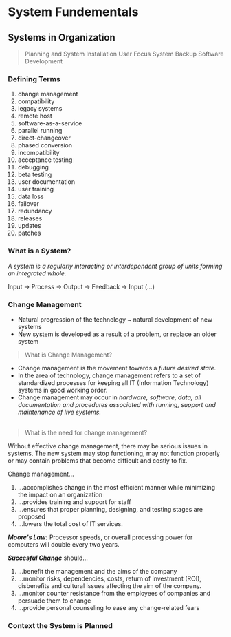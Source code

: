 # System Fundementals
## Systems in Organization
>Planning and System Installation
>User Focus
>System Backup
>Software Development

### Defining Terms
1. change management
2. compatibility
3. legacy systems
4. remote host
5. software-as-a-service
6. parallel running
7. direct-changeover
8. phased conversion
9. incompatibility
10. acceptance testing
11. debugging
12. beta testing
13. user documentation
14. user training
15. data loss
16. failover
17. redundancy
18. releases
19. updates
20. patches

### What is a System?
*A system is a regularly interacting or interdependent group of units forming an integrated whole.*

Input -> Process -> Output -> Feedback -> Input (...)


### Change Management
- Natural progression of the technology ~ natural development of new systems
- New system is developed as a result of a problem, or replace an older system


>What is Change Management?
- Change management is the movement towards a *future desired state.*
- In the area of technology, change management refers to a set of standardized processes for keeping all IT (Information Technology) systems in good working order.
- Change management may occur in *hardware, software, data, all documentation and procedures associated with running, support and maintenance of live systems.*
<br></br>

>What is the need for change management?

Without effective change management, there may be serious issues in systems. The new system may stop functioning, may not function properly or may contain problems that become difficult and costly to fix.

Change management...
1. ...accomplishes change in the most efficient manner while minimizing the impact on an organization
2. ...provides training and support for staff
3. ...ensures that proper planning, designing, and testing stages are proposed
4. ...lowers the total cost of IT services.


***Moore's Law:*** Processor speeds, or overall processing power for computers will double every two years.


***Succesful Change*** should...
1. ...benefit the management and the aims of the company 
2. ...monitor risks, dependencies, costs, return of investment (ROI), disbenefits and cultural issues affecting the aim of the company.
3. ...monitor counter resistance from the employees of companies and persuade them to change
4. ...provide personal counseling to ease any change-related fears

### Context the System is Planned
